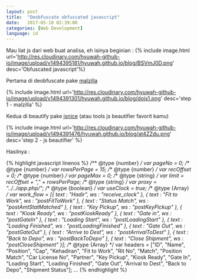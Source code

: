 ```yaml
---
layout: post
title:  "Deobfuscate obfuscated javascript"
date:   2017-05-10 02:39:00
categories: [Web Development]
language: id
---
```


Mau liat js dari web buat analisa, eh isinya beginian :
{% include image.html url='http://res.cloudinary.com/hyuwah-github-io/image/upload/v1494395181/hyuwah.github.io/blog/BSVmJ0D.png' desc='Obfuscated javascript'%}

Pertama di deobfuscate pake [malzilla](http://malzilla.sourceforge.net/)

{% include image.html url='http://res.cloudinary.com/hyuwah-github-io/image/upload/v1494391301/hyuwah.github.io/blog/dojs1.png' desc='step 1 - malzilla' %}

Kedua di beautify pake [jsnice](http://jsnice.org/) (atau tools js beautifier favorit kamu)

{% include image.html url='http://res.cloudinary.com/hyuwah-github-io/image/upload/v1494391476/hyuwah.github.io/blog/at4ZZdu.png' desc='step 2 - js beautifier' %}

Hasilnya :

{% highlight javascript linenos %}
/** @type {number} */
var pageNo = 0;
/** @type {number} */
var rowsPerPage = 15;
/** @type {number} */
var recOffset = 0;
/** @type {number} */
var pageMax = 0;
/** @type {string} */
var limit = recOffset + "," + rowsPerPage;
/** @type {string} */
var proxy = "../../app.php/";
/** @type {boolean} */
var useClock = true;
/** @type {Array} */
var work_flow = [{
  text : "Hadir",
  ws : "receive_clock"
}, {
  text : "Fit to Work",
  ws : "postFitToWork"
}, {
  text : "Status Match",
  ws : "postAmtStatMatched"
}, {
  text : "Key Pickup",
  ws : "postKeyPickup"
}, {
  text : "Kiosk Ready",
  ws : "postKioskReady"
}, {
  text : "Gate in",
  ws : "postGateIn"
}, {
  text : "Loading Start",
  ws : "postLoadingStart"
}, {
  text : "Loading Finished",
  ws : "postLoadingFinished"
}, {
  text : "Gate Out",
  ws : "postGateOut"
}, {
  text : "Arrive to Dest",
  ws : "postArrivalToDest"
}, {
  text : "Back to Depo",
  ws : "postBackToDepo"
}, {
  text : "Close Shipment",
  ws : "postCloseShipment"
}];
/** @type {Array} */
var headers = ["ID", "Name", "Position", "Cap", "Kehadiran", "Fit to Work", "Rit No", "Match", "Position Match", "Car License No", "Partner", "Key Pickup", "Kiosk Ready", "Gate In", "Loading Start", "Loading Finished", "Gate Out", "Arrival to Dest", "Back to Depo", "Shipment Status"];
...
{% endhighlight %}